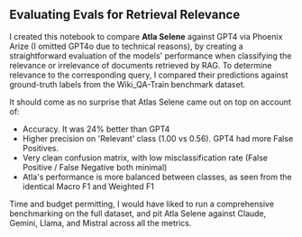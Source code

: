 <h2>Evaluating Evals for Retrieval Relevance</h2>

I created this notebook to compare **Atla Selene** against GPT4 via Phoenix Arize (I omitted GPT4o due to technical reasons), by creating a straightforward evaluation of the models' performance when classifying the relevance or irrelevance of documents retrieved by RAG. To determine relevance to the corresponding query, I compared their predictions against ground-truth labels from the Wiki_QA-Train benchmark dataset.

It should come as no surprise that Atlas Selene came out on top on account of:
* Accuracy. It was 24% better than GPT4
* Higher precision on 'Relevant' class (1.00 vs 0.56). GPT4 had more False Positives.
* Very clean confusion matrix, with low misclassification rate (False Positive / False Negative both minimal)
* Atla's performance is more balanced between classes, as seen from the identical Macro F1 and Weighted F1

Time and budget permitting, I would have liked to run a comprehensive benchmarking on the full dataset, and pit Atla Selene against Claude, Gemini, Llama, and Mistral across all the metrics.
